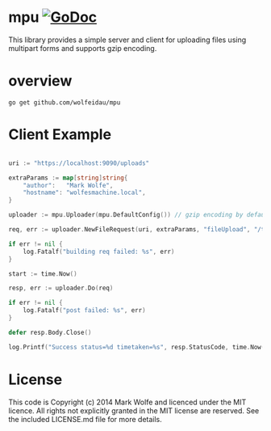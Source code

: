 # mpu [![GoDoc](https://img.shields.io/badge/godoc-Reference-brightgreen.svg?style=flat)](http://godoc.org/github.com/wolfeidau/mpu)

This library provides a simple server and client for uploading files using multipart forms and supports gzip encoding.

# overview


```
go get github.com/wolfeidau/mpu
```

# Client Example

```go

uri := "https://localhost:9090/uploads"

extraParams := map[string]string{
	"author":   "Mark Wolfe",
	"hostname": "wolfesmachine.local",
}

uploader := mpu.Uploader(mpu.DefaultConfig()) // gzip encoding by default.

req, err := uploader.NewFileRequest(uri, extraParams, "fileUpload", "/tmp/output.log")

if err != nil {
	log.Fatalf("building req failed: %s", err)
}

start := time.Now()

resp, err := uploader.Do(req)

if err != nil {
	log.Fatalf("post failed: %s", err)
}

defer resp.Body.Close()

log.Printf("Success status=%d timetaken=%s", resp.StatusCode, time.Now().Sub(start))

```


# License

This code is Copyright (c) 2014 Mark Wolfe and licenced under the MIT licence. All rights not explicitly granted in the MIT license are reserved. See the included LICENSE.md file for more details.